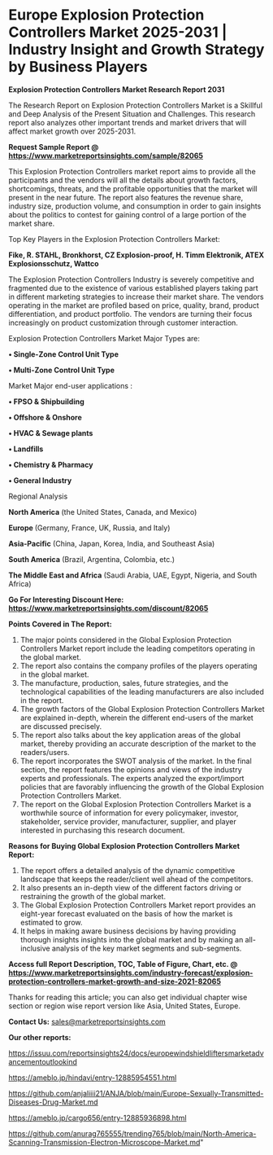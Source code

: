 # Europe Explosion Protection Controllers Market 2025-2031 | Industry Insight and Growth Strategy by Business Players

<strong>Explosion Protection Controllers Market Research Report 2031</strong>

The Research Report on Explosion Protection Controllers Market is a Skillful and Deep Analysis of the Present Situation and Challenges. This research report also analyzes other important trends and market drivers that will affect market growth over 2025-2031.

<strong>Request Sample Report @ <a href=https://www.marketreportsinsights.com/sample/82065>https://www.marketreportsinsights.com/sample/82065</a></strong>

This Explosion Protection Controllers market report aims to provide all the participants and the vendors will all the details about growth factors, shortcomings, threats, and the profitable opportunities that the market will present in the near future. The report also features the revenue share, industry size, production volume, and consumption in order to gain insights about the politics to contest for gaining control of a large portion of the market share.

Top Key Players in the Explosion Protection Controllers Market:

<strong>Fike, R. STAHL, Bronkhorst, CZ Explosion-proof, H. Timm Elektronik, ATEX Explosionsschutz, Wattco</strong>

The Explosion Protection Controllers Industry is severely competitive and fragmented due to the existence of various established players taking part in different marketing strategies to increase their market share. The vendors operating in the market are profiled based on price, quality, brand, product differentiation, and product portfolio. The vendors are turning their focus increasingly on product customization through customer interaction.

Explosion Protection Controllers Market Major Types are:

<strong>• Single-Zone Control Unit Type

• Multi-Zone Control Unit Type</strong>

Market Major end-user applications :

<strong>• FPSO & Shipbuilding

• Offshore & Onshore

• HVAC & Sewage plants

• Landfills

• Chemistry & Pharmacy

• General Industry</strong>

Regional Analysis

</u><strong><b>North America</b></strong> (the United States, Canada, and Mexico)

<strong><b>Europe </b></strong>(Germany, France, UK, Russia, and Italy)

<strong><b>Asia-Pacific</b></strong> (China, Japan, Korea, India, and Southeast Asia)

<strong><b>South America</b></strong> (Brazil, Argentina, Colombia, etc.)

<strong><b>The Middle East and Africa</b></strong> (Saudi Arabia, UAE, Egypt, Nigeria, and South Africa)

<strong>Go For Interesting Discount Here: <a href=https://www.marketreportsinsights.com/discount/82065>https://www.marketreportsinsights.com/discount/82065</a></strong>

<strong>Points Covered in The Report:</strong>
<ol>
  <li>The major points considered in the Global Explosion Protection Controllers Market report include the leading competitors operating in the global market.</li>
  <li>The report also contains the company profiles of the players operating in the global market.</li>
  <li>The manufacture, production, sales, future strategies, and the technological capabilities of the leading manufacturers are also included in the report.</li>
  <li>The growth factors of the Global Explosion Protection Controllers Market are explained in-depth, wherein the different end-users of the market are discussed precisely.</li>
  <li>The report also talks about the key application areas of the global market, thereby providing an accurate description of the market to the readers/users.</li>
  <li>The report incorporates the SWOT analysis of the market. In the final section, the report features the opinions and views of the industry experts and professionals. The experts analyzed the export/import policies that are favorably influencing the growth of the Global Explosion Protection Controllers Market.</li>
  <li>The report on the Global Explosion Protection Controllers Market is a worthwhile source of information for every policymaker, investor, stakeholder, service provider, manufacturer, supplier, and player interested in purchasing this research document.</li>
</ol>
<strong>Reasons for Buying Global Explosion Protection Controllers Market Report:</strong>

<ol>
  <li>The report offers a detailed analysis of the dynamic competitive landscape that keeps the reader/client well ahead of the competitors.</li>
  <li>It also presents an in-depth view of the different factors driving or restraining the growth of the global market.</li>
  <li>The Global Explosion Protection Controllers Market report provides an eight-year forecast evaluated on the basis of how the market is estimated to grow.</li>
  <li>It helps in making aware business decisions by having providing thorough insights insights into the global market and by making an all-inclusive analysis of the key market segments and sub-segments.</li>
</ol>
<strong>Access full Report Description, TOC, Table of Figure, Chart, etc. @ <a href=https://www.marketreportsinsights.com/industry-forecast/explosion-protection-controllers-market-growth-and-size-2021-82065>https://www.marketreportsinsights.com/industry-forecast/explosion-protection-controllers-market-growth-and-size-2021-82065</a></strong>


Thanks for reading this article; you can also get individual chapter wise section or region wise report version like Asia, United States, Europe.

<strong>Contact Us:</strong>
sales@marketreportsinsights.com

<strong>Our other reports:</strong>

<a href=https://issuu.com/reportsinsights24/docs/europewindshieldliftersmarketadvancementoutlookind>https://issuu.com/reportsinsights24/docs/europewindshieldliftersmarketadvancementoutlookind</a>

<a href=https://ameblo.jp/hindavi/entry-12885954551.html>https://ameblo.jp/hindavi/entry-12885954551.html</a>

<a href=https://github.com/anjaliiii21/ANJA/blob/main/Europe-Sexually-Transmitted-Diseases-Drug-Market.md>https://github.com/anjaliiii21/ANJA/blob/main/Europe-Sexually-Transmitted-Diseases-Drug-Market.md</a>

<a href=https://ameblo.jp/cargo656/entry-12885936898.html>https://ameblo.jp/cargo656/entry-12885936898.html</a>

<a href=https://github.com/anurag765555/trending765/blob/main/North-America-Scanning-Transmission-Electron-Microscope-Market.md>https://github.com/anurag765555/trending765/blob/main/North-America-Scanning-Transmission-Electron-Microscope-Market.md</a>"
